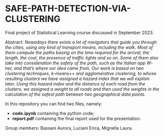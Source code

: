 # SAFE-PATH-DETECTION-VIA-CLUSTERING

Final project of Statistical Learning course discussed in September 2023.

Abstract: *Nowadays there exists a lot of navigators that guide you through the cities, using any kind
of transport means, including the walk. Most of them compute the paths basing on the time
required for the arrival, the length, the cost, the presence of traffic lights and so on. Some
of them also take into consideration the safety of the path, such as the Italian app W-her,
and that’s where our idea came from.
Our work is based on two clustering techniques, k-means++ and agglomerative clustering, to
whose resulting clusters we have assigned a hazard index that we will explain later. Using
this hazard index and the distance of each road from the clusters, we assigned a weight
to all roads and then used the weights in the calculation of the safest path between two
geographical data points.*



In this repository you can find two files, namely:
- **code.ipynb** containing the python code;
- **report.pdf** containing the final report used for the presentation.

Group members: Bassani Aurora, Luciani Erica, Mignella Laura.


